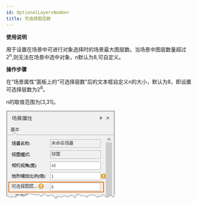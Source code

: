```yaml
---
id: OptionalLayersNumber
title: 可选择图层数
---
```

**使用说明**

用于设置在场景中可进行对象选择时的场景最大图层数。当场景中图层数量超过2<sup>n</sup>,则无法在场景中选中对象，n默认为8,可自定义。

**操作步骤**

在“场景属性”面板上的“可选择层数”后的文本框自定义n的大小，默认为8，即设置可选择层数为2<sup>8</sup>。

n的取值范围为[3,31]。

![图：可选择图层](img/OptionLayersNumber.png)  
 
  
 

